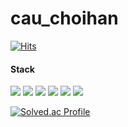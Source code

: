 # cau_choihan
[![Hits](https://hits.seeyoufarm.com/api/count/incr/badge.svg?url=https%3A%2F%2Fgithub.com%2Fcau_choihan&count_bg=%2393D85E&title_bg=%23AFC5BD&icon=itunes.svg&icon_color=%23E7E7E7&title=hits&edge_flat=false)](https://hits.seeyoufarm.com)
     
  #### Stack
  <p>
  <img src="https://img.shields.io/badge/C language-A8B9CC?style=for-the-badge&logo=C&logoColor=white"/>
  <img src="https://img.shields.io/badge/HTML5-E34F26?style=for-the-badge&logo=HTML5&logoColor=white"/>
  <img src="https://img.shields.io/badge/CSS3-1572B6?style=for-the-badge&logo=CSS3&logoColor=white"/>
  <img src="https://img.shields.io/badge/JavaScript-F7DF1E?style=for-the-badge&logo=JavaScript&logoColor=white"/>
  <img src="https://img.shields.io/badge/TypeScript-3178C6?style=for-the-badge&logo=TypeScript&logoColor=white"/>
  <img src="https://img.shields.io/badge/React-61DAFB?style=for-the-badge&logo=React&logoColor=white"/>
  </p>   
  
  [![Solved.ac Profile](http://mazassumnida.wtf/api/v2/generate_badge?boj=han_fingerstyle)](https://solved.ac/han_fingerstyle)
